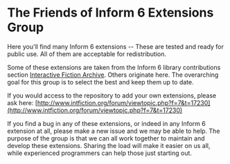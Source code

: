 The Friends of Inform 6 Extensions Group
==========

Here you'll find many Inform 6 extensions -- These are tested and ready for public use.  All of them are acceptable for redistribution.

Some of these extensions are taken from the Inform 6 library contributions section [Interactive Fiction Archive](http://www.ifarchive.org/indexes/if-archiveXinfocomXcompilersXinform6XlibraryXcontributions.html).  Others originate here.  The overarching goal for this group is to select the best and keep them up to date.

If you would access to the repository to add your own extensions, please ask here: [http://www.intfiction.org/forum/viewtopic.php?f=7&t=17230](http://www.intfiction.org/forum/viewtopic.php?f=7&t=17230)

If you find a bug in any of these extensions, or indeed in any Inform 6 extension at all, please make a new issue and we may be able to help. The purpose of the group is that we can all work together to maintain and develop these extensions. Sharing the load will make it easier on us all, while experienced programmers can help those just starting out.
